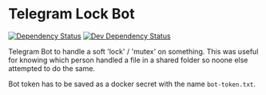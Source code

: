 # Telegram Lock Bot

[![Dependency Status](https://david-dm.org/EdJoPaTo/telegramLockBot/status.svg)](https://david-dm.org/EdJoPaTo/telegramLockBot)
[![Dev Dependency Status](https://david-dm.org/EdJoPaTo/telegramLockBot/dev-status.svg)](https://david-dm.org/EdJoPaTo/telegramLockBot?type=dev)

Telegram Bot to handle a soft 'lock' / 'mutex' on something.
This was useful for knowing which person handled a file in a shared folder so noone else attempted to do the same.

Bot token has to be saved as a docker secret with the name `bot-token.txt`.
